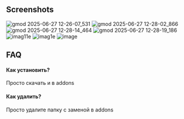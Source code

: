 ## Screenshots

![gmod 2025-06-27 12-26-07_531](https://github.com/user-attachments/assets/aba09583-4db4-4188-87cd-a5352f94f674)
![gmod 2025-06-27 12-28-02_866](https://github.com/user-attachments/assets/43f602d5-f731-4ebe-b281-64eda0e348c9)
![gmod 2025-06-27 12-28-14_464](https://github.com/user-attachments/assets/05239f94-cc6b-47a6-b945-b3a6ad302bf0)
![gmod 2025-06-27 12-28-19_186](https://github.com/user-attachments/assets/46f11561-5890-49b4-b098-238ba630477e)
![imag11e](https://github.com/user-attachments/assets/23dd7065-b0ab-4ec5-90eb-16452c7d95f0)
![imag1e](https://github.com/user-attachments/assets/62996af1-cd29-4dcb-a637-3e182d0979b2)
![image](https://github.com/user-attachments/assets/adb113d6-0109-4ae5-a105-797f87aec05a)


## FAQ

#### Как установить?

Просто скачать и в addons

#### Как удалить? 

Просто удалите папку с заменой в addons
